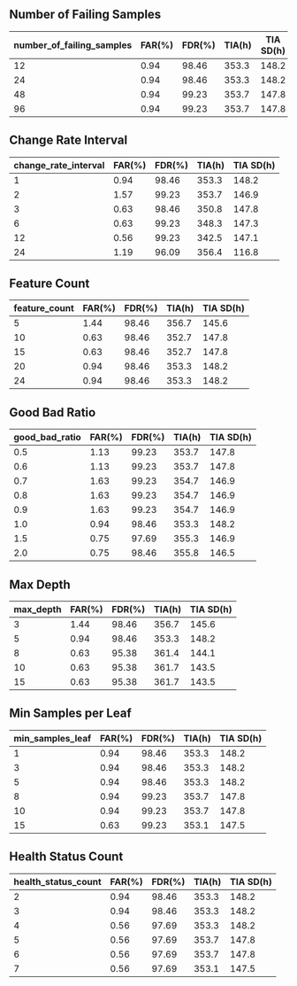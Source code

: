 ## Number of Failing Samples

|number_of_failing_samples|FAR(%)|FDR(%)|TIA(h)|TIA SD(h)|
|-------------|------|------|------|---------|
|12|0.94|98.46|353.3|148.2|
|24|0.94|98.46|353.3|148.2|
|48|0.94|99.23|353.7|147.8|
|96|0.94|99.23|353.7|147.8|

## Change Rate Interval

|change_rate_interval|FAR(%)|FDR(%)|TIA(h)|TIA SD(h)|
|-------------|------|------|------|---------|
|1|0.94|98.46|353.3|148.2|
|2|1.57|99.23|353.7|146.9|
|3|0.63|98.46|350.8|147.8|
|6|0.63|99.23|348.3|147.3|
|12|0.56|99.23|342.5|147.1|
|24|1.19|96.09|356.4|116.8|

## Feature Count

|feature_count|FAR(%)|FDR(%)|TIA(h)|TIA SD(h)|
|-------------|------|------|------|---------|
|5|1.44|98.46|356.7|145.6|
|10|0.63|98.46|352.7|147.8|
|15|0.63|98.46|352.7|147.8|
|20|0.94|98.46|353.3|148.2|
|24|0.94|98.46|353.3|148.2|

## Good Bad Ratio

|good_bad_ratio|FAR(%)|FDR(%)|TIA(h)|TIA SD(h)|
|-------------|------|------|------|---------|
|0.5|1.13|99.23|353.7|147.8|
|0.6|1.13|99.23|353.7|147.8|
|0.7|1.63|99.23|354.7|146.9|
|0.8|1.63|99.23|354.7|146.9|
|0.9|1.63|99.23|354.7|146.9|
|1.0|0.94|98.46|353.3|148.2|
|1.5|0.75|97.69|355.3|146.9|
|2.0|0.75|98.46|355.8|146.5|

## Max Depth

|max_depth|FAR(%)|FDR(%)|TIA(h)|TIA SD(h)|
|-------------|------|------|------|---------|
|3|1.44|98.46|356.7|145.6|
|5|0.94|98.46|353.3|148.2|
|8|0.63|95.38|361.4|144.1|
|10|0.63|95.38|361.7|143.5|
|15|0.63|95.38|361.7|143.5|

## Min Samples per Leaf

|min_samples_leaf|FAR(%)|FDR(%)|TIA(h)|TIA SD(h)|
|-------------|------|------|------|---------|
|1|0.94|98.46|353.3|148.2|
|3|0.94|98.46|353.3|148.2|
|5|0.94|98.46|353.3|148.2|
|8|0.94|99.23|353.7|147.8|
|10|0.94|99.23|353.7|147.8|
|15|0.63|99.23|353.1|147.5|

## Health Status Count

|health_status_count|FAR(%)|FDR(%)|TIA(h)|TIA SD(h)|
|-------------|------|------|------|---------|
|2|0.94|98.46|353.3|148.2|
|3|0.94|98.46|353.3|148.2|
|4|0.56|97.69|353.3|148.2|
|5|0.56|97.69|353.7|147.8|
|6|0.56|97.69|353.7|147.8|
|7|0.56|97.69|353.1|147.5|